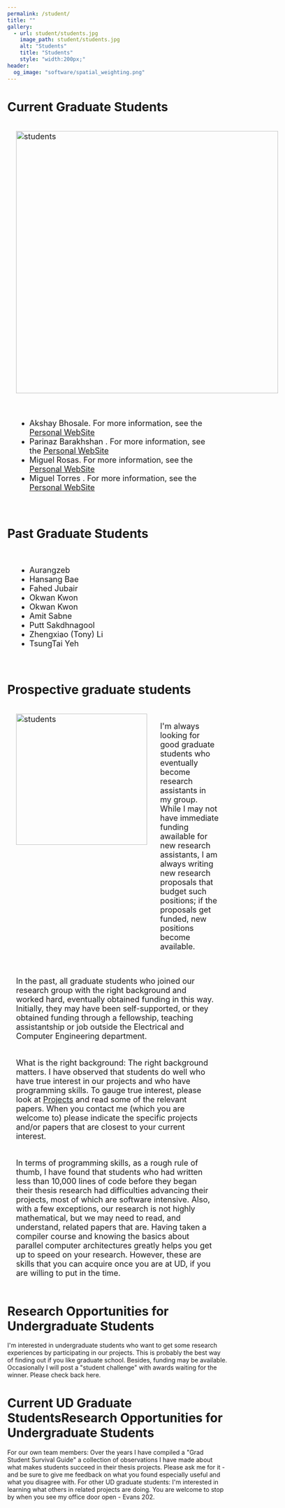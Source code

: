 ```yaml
---
permalink: /student/
title: ""
gallery:
  - url: student/students.jpg
    image_path: student/students.jpg
    alt: "Students"
    title: "Students"
    style: "width:200px;"
header:
  og_image: "software/spatial_weighting.png"
---
```


<head>
<style>
.grid-container {
  display: grid;
  column-gap: 10px;
  grid-template-columns: auto auto;
  padding: 10px;
}
.grid-container2 {
  display: grid;
  column-gap: 10px;
  grid-template-columns: auto;
  padding: 10px;
}
.grid-item {
  padding: 10px;
  font-size: 18px;
  text-align: left;
}
</style>
</head>

# Current Graduate Students

<div class="grid-container">
  <div class="grid-item" >
  	 <img  src="../images/student/GroupPhoto.jpg" width="600"  height="600" alt="students"/>
  </div>
</div> 


<div class="grid-container">
 <div class="grid-item">
 <ul>
  
  <li>Akshay Bhosale. For more information, see the <a href="https://subscripted-subscript.akshayud.me/">Personal WebSite</a></li>
  <li>Parinaz Barakhshan . For more information, see the <a href="https://sites.udel.edu/parinazb/">Personal WebSite</a></li>     
  <li>Miguel Rosas. For more information, see the <a href="https://sites.udel.edu/parinazb/">Personal WebSite</a></li>           
	<li>Miguel Torres . For more information, see the <a href="https://sites.udel.edu/parinazb/">Personal WebSite</a></li>     
	</ul>
 </div>
</div>

# Past Graduate Students
<div class="grid-container">
 <div class="grid-item">
 <ul> 
  <li>Aurangzeb</li>
  <li>Hansang Bae</li>
  <li>	Fahed Jubair</li>
  <li>Okwan Kwon</li>
  <li>Okwan Kwon</li>
  <li>Amit Sabne</li>
  <li>Putt Sakdhnagool</li>
  <li>Zhengxiao (Tony) Li</li>
  <li>TsungTai Yeh</li>   
	</ul>
 </div>
</div>



# Prospective graduate students

<div class="grid-container">
  <div class="grid-item">
  	 <img  src="../images/student/students.jpg" width="300"  height="300" alt="students">
  </div>
  <div class="grid-item">
  	<p align="left" >
        I'm always looking for good graduate students who eventually become research assistants in my group. While I may not have immediate funding awailable for new research assistants, I am always writing new research proposals that budget such positions; if the proposals get funded, new positions become available. 
      </p>
  
  </div>
</div>
<div class="grid-container">
 <div class="grid-item">
In the past, all graduate students who joined our research group with the right background and worked hard, eventually obtained funding in this way. Initially, they may have been self-supported, or they obtained funding through a fellowship, teaching assistantship or job outside the Electrical and Computer Engineering department.
 </div>
</div>

<div class="grid-container">
 <div class="grid-item">
 What is the right background: The right background matters. I have observed that students do well who have true interest in our projects and who have programming skills. To gauge true interest, please look at <a href="https://mike31860.github.io/rudolfEigenmann.github.io/research/">Projects</a>  and read some of the relevant papers. When you contact me (which you are welcome to) please indicate the specific projects and/or papers that are closest to your current interest.
 </div>
</div>

<div class="grid-container">
 <div class="grid-item">
In terms of programming skills, as a rough rule of thumb, I have found that students who had written less than 10,000 lines of code before they began their thesis research had difficulties advancing their projects, most of which are software intensive. Also, with a few exceptions, our research is not highly mathematical, but we may need to read, and understand, related papers that are. Having taken a compiler course and knowing the basics about parallel computer architectures greatly helps you get up to speed on your research. However, these are skills that you can acquire once you are at UD, if you are willing to put in the time.
 </div>
</div>

# Research Opportunities for Undergraduate Students

I'm interested in undergraduate students who want to get some research experiences by participating in our projects. This is probably the best way of finding out if you like graduate school. Besides, funding may be available.
Occasionally I will post a "student challenge" with awards waiting for the winner. Please check back here.

# Current UD Graduate StudentsResearch Opportunities for Undergraduate Students

For our own team members: Over the years I have compiled a "Grad Student Survival Guide" a collection of observations I have made about what makes students succeed in their thesis projects. Please ask me for it - and be sure to give me feedback on what you found especially useful and what you disagree with.
For other UD graduate students: I'm interested in learning what others in related projects are doing. You are welcome to stop by when you see my office door open - Evans 202.
